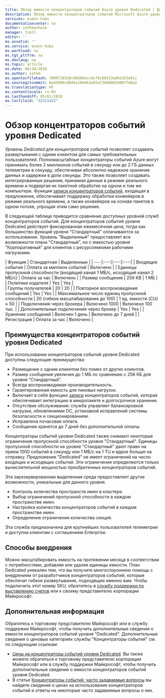 ```yaml
---
title: Обзор емкости концентраторов событий Azure уровня Dedicated | Документация Майкрософт
description: Обзор емкости концентраторов событий Microsoft Azure уровня Dedicated.
services: event-hubs
documentationcenter: na
author: sethmanheim
manager: timlt
editor: ''
ms.assetid: ''
ms.service: event-hubs
ms.workload: na
ms.tgt_pltfrm: na
ms.devlang: na
ms.topic: article
ms.date: 04/30/2018
ms.author: sethm
ms.openlocfilehash: 7009710328c96660accdcf9c88313ad92d25d41c
ms.sourcegitcommit: 6e43006c88d5e1b9461e65a73b8888340077e8a2
ms.translationtype: HT
ms.contentlocale: ru-RU
ms.lasthandoff: 05/01/2018
ms.locfileid: "32311422"
---
```

# <a name="overview-of-event-hubs-dedicated"></a>Обзор концентраторов событий уровня Dedicated

*Уровень Dedicated для концентраторов событий* позволяет создавать развертывания с одним клиентом для самых требовательных пользователей. Полномасштабные концентраторы событий Azure могут принимать более 2 миллионов событий в секунду или до 2 ГБ данных телеметрии в секунду, обеспечивая абсолютно надежное хранение данных и задержки в доли секунды. Это также позволяет создавать интегрированные решения, принимая данные в режиме реального времени и подвергая их пакетной обработке на одном и том же компьютере. Функция [записи концентраторов событий](event-hubs-capture-overview.md), входящая в предложение, обеспечивает поддержку обработки конвейеров в режиме реального времени, а также конвейеров на основе пакетов в одном потоке, упрощая этим само решение.

В следующей таблице приводится сравнение доступных уровней служб концентраторов событий. Для концентраторов событий уровня Dedicated действует фиксированная ежемесячная цена, тогда как большинство функций уровня "Стандартный" оплачиваются за использование. Уровень "Выделенный" предоставляет все возможности плана "Стандартный", но с емкостью уровня "Корпоративный" для клиентов с ресурсоемкими рабочими нагрузками. 

| Функция | Стандартная | Выделенные |
| --- |:---:|:---:|:---:|
| Входящие события | Оплата за миллион событий | Включено |
| Единицы пропускной способности (входящий канал 1 МБ/с, исходящий канал 2 МБ/с) | Оплата за час | Включено |
| Размер сообщения | 256 KB | 1 МБ |
| Политики издателя | Yes | Yes |   
| Группы получателей | 20 | 20 |
| Повторное воспроизведение сообщений | Yes | Yes |
| Максимальное число единиц пропускной способности | 20 (гибкое масштабирование до 100)   | 1 ед. емкости (CU) ≈ 50 |
| Подключения через брокера | Включено 1000 | Включено 100 тыс. |
| Дополнительные подключения через брокер | Yes | Yes |
| Хранение сообщений | Включен 1 день | Включено до 7 дней |
| Регистрация | Оплата за час | Включено |

## <a name="benefits-of-event-hubs-dedicated-capacity"></a>Преимущества концентраторов событий уровня Dedicated

При использовании концентраторов событий уровня Dedicated доступны следующие преимущества:

* Размещение с одним клиентом без помех от других клиентов.
* Размер сообщения увеличен до 1 МБ по сравнению с 256 КБ для уровня "Стандартный".
* Всегда воспроизводимая производительность.
* Гарантированная емкость для пиковых нагрузок.
* Включает в себя функцию [записи](event-hubs-capture-overview.md) концентраторов событий, которая обеспечивает интеграцию в микропакете и долгосрочное хранение.
* Отсутствие обслуживания: служба управляет балансировкой нагрузки, обновлениями ОС, установкой исправлений системы безопасности и секционированием.
* Исправлена почасовая оплата.
* Сообщения хранятся до 7 дней без дополнительной оплаты.

Концентраторы событий уровня Dedicated также снимают некоторые ограничения пропускной способности уровня "Стандартный". Единицы пропускной способности на уровне "Стандартный" дают право на прием 1000 событий в секунду или 1 МБ/с на 1 TU и вдвое больше на отправку. Предложение "Dedicated" не имеет ограничений на число входящих и исходящих событий. Эти ограничения определяются только вычислительной мощностью приобретенных концентраторов событий.

Эта зарезервированная выделенная среда предоставляет другие возможности, уникальные для данного уровня.

* Контроль количества пространств имен в кластере.
* Выбор ограничений пропускной способности в каждом пространстве имен.
* Настройка количества концентраторов событий в каждом пространстве имен.
* Определение ограничения количества секций.

Эта служба предназначена для крупнейших пользователей телеметрии и доступна клиентам с соглашением Enterprise.

## <a name="how-to-onboard"></a>Способы внедрения

Можно масштабировать емкость на протяжении месяца в соответствии с потребностями, добавляя или удаляя единицы емкости. План Dedicated уникален тем, что вы получите многостороннюю помощь с внедрением от разработчиков концентраторов событий, которые обеспечат гибкое развертывание, подходящее именно вам. Чтобы подключить этот номер SKU, обратитесь в [службу поддержки по выставлению счетов](https://ms.portal.azure.com/#create/Microsoft.Support) или к своему представителю корпорации Майкрософт.

## <a name="next-steps"></a>Дополнительная информация

Обратитесь к торговому представителю Майкрософт или в службу поддержки Майкрософт, чтобы получить дополнительные сведения о емкости концентраторов событий уровня "Dedicated". Дополнительные сведения о ценовых категориях службы "Концентраторы событий" см. по следующим ссылкам:

- [Цены на концентраторы событий уровня Dedicated](https://azure.microsoft.com/pricing/details/event-hubs/). Вы также можете обратиться к торговому представителю корпорации Майкрософт или в службу поддержки Майкрософт, чтобы получить дополнительные сведения о емкости концентраторов событий уровня Dedicated.
- В статье [Концентраторы событий: часто задаваемые вопросы](event-hubs-faq.md) вы найдете сведения о ценах на использование концентраторов событий и ответы на некоторые часто задаваемые вопросы о них. 
